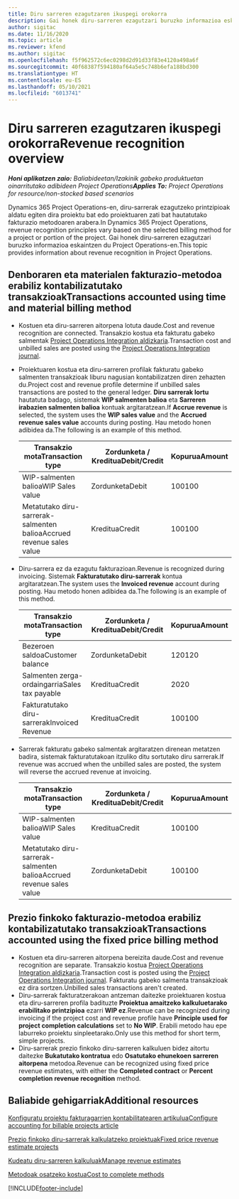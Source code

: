```yaml
---
title: Diru sarreren ezagutzaren ikuspegi orokorra
description: Gai honek diru-sarreren ezagutzari buruzko informazioa eskaintzen du Project Operations-en.
author: sigitac
ms.date: 11/16/2020
ms.topic: article
ms.reviewer: kfend
ms.author: sigitac
ms.openlocfilehash: f5f962572c6ec0298d2d91d33f83e4120a498a6f
ms.sourcegitcommit: 40f68387f594180af64a5e5c748b6efa188bd300
ms.translationtype: HT
ms.contentlocale: eu-ES
ms.lasthandoff: 05/10/2021
ms.locfileid: "6013741"
---
```

# <a name="revenue-recognition-overview"></a><span data-ttu-id="83648-103">Diru sarreren ezagutzaren ikuspegi orokorra</span><span class="sxs-lookup"><span data-stu-id="83648-103">Revenue recognition overview</span></span>

<span data-ttu-id="83648-104">_**Honi aplikatzen zaio:** Baliabideetan/Izakinik gabeko produktuetan oinarritutako adibideen Project Operations_</span><span class="sxs-lookup"><span data-stu-id="83648-104">_**Applies To:** Project Operations for resource/non-stocked based scenarios_</span></span>

<span data-ttu-id="83648-105">Dynamics 365 Project Operations-en, diru-sarrerak ezagutzeko printzipioak aldatu egiten dira proiektu bat edo proiektuaren zati bat hautatutako fakturazio metodoaren arabera.</span><span class="sxs-lookup"><span data-stu-id="83648-105">In Dynamics 365 Project Operations, revenue recognition principles vary based on the selected billing method for a project or portion of the project.</span></span> <span data-ttu-id="83648-106">Gai honek diru-sarreren ezagutzari buruzko informazioa eskaintzen du Project Operations-en.</span><span class="sxs-lookup"><span data-stu-id="83648-106">This topic provides information about revenue recognition in Project Operations.</span></span>

## <a name="transactions-accounted-using-time-and-material-billing-method"></a><span data-ttu-id="83648-107">Denboraren eta materialen fakturazio-metodoa erabiliz kontabilizatutako transakzioak</span><span class="sxs-lookup"><span data-stu-id="83648-107">Transactions accounted using time and material billing method</span></span>

- <span data-ttu-id="83648-108">Kostuen eta diru-sarreren aitorpena lotuta daude.</span><span class="sxs-lookup"><span data-stu-id="83648-108">Cost and revenue recognition are connected.</span></span> <span data-ttu-id="83648-109">Transakzio kostua eta fakturatu gabeko salmentak [Project Operations Integration aldizkaria](../project-accounting/project-operations-integration-journal.md).</span><span class="sxs-lookup"><span data-stu-id="83648-109">Transaction cost and unbilled sales are posted using the [Project Operations Integration journal](../project-accounting/project-operations-integration-journal.md).</span></span>
- <span data-ttu-id="83648-110">Proiektuaren kostua eta diru-sarreren profilak fakturatu gabeko salmenten transakzioak liburu nagusian kontabilizatzen diren zehazten du.</span><span class="sxs-lookup"><span data-stu-id="83648-110">Project cost and revenue profile determine if unbilled sales transactions are posted to the general ledger.</span></span> <span data-ttu-id="83648-111">**Diru sarrerak lortu** hautatuta badago, sistemak **WIP salmenten balioa** eta **Sarreren irabazien salmenten balioa** kontuak argitaratzean.</span><span class="sxs-lookup"><span data-stu-id="83648-111">If **Accrue revenue** is selected, the system uses the **WIP sales value** and the **Accrued revenue sales value** accounts during posting.</span></span> <span data-ttu-id="83648-112">Hau metodo honen adibidea da.</span><span class="sxs-lookup"><span data-stu-id="83648-112">The following is an example of this method.</span></span>  

  | <span data-ttu-id="83648-113">Transakzio mota</span><span class="sxs-lookup"><span data-stu-id="83648-113">Transaction type</span></span> | <span data-ttu-id="83648-114">Zordunketa / Kreditua</span><span class="sxs-lookup"><span data-stu-id="83648-114">Debit/Credit</span></span> | <span data-ttu-id="83648-115">Kopurua</span><span class="sxs-lookup"><span data-stu-id="83648-115">Amount</span></span> |
  | --- | --- | --- |
  | <span data-ttu-id="83648-116">WIP-salmenten balioa</span><span class="sxs-lookup"><span data-stu-id="83648-116">WIP Sales value</span></span> | <span data-ttu-id="83648-117">Zordunketa</span><span class="sxs-lookup"><span data-stu-id="83648-117">Debit</span></span> | <span data-ttu-id="83648-118">100</span><span class="sxs-lookup"><span data-stu-id="83648-118">100</span></span> |
  | <span data-ttu-id="83648-119">Metatutako diru-sarrerak-salmenten balioa</span><span class="sxs-lookup"><span data-stu-id="83648-119">Accrued revenue sales value</span></span> | <span data-ttu-id="83648-120">Kreditua</span><span class="sxs-lookup"><span data-stu-id="83648-120">Credit</span></span> | <span data-ttu-id="83648-121">100</span><span class="sxs-lookup"><span data-stu-id="83648-121">100</span></span> |

- <span data-ttu-id="83648-122">Diru-sarrera ez da ezagutu fakturazioan.</span><span class="sxs-lookup"><span data-stu-id="83648-122">Revenue is recognized during invoicing.</span></span> <span data-ttu-id="83648-123">Sistemak **Fakturatutako diru-sarrerak** kontua argitaratzean.</span><span class="sxs-lookup"><span data-stu-id="83648-123">The system uses the **Invoiced revenue** account during posting.</span></span> <span data-ttu-id="83648-124">Hau metodo honen adibidea da.</span><span class="sxs-lookup"><span data-stu-id="83648-124">The following is an example of this method.</span></span>  

  | <span data-ttu-id="83648-125">Transakzio mota</span><span class="sxs-lookup"><span data-stu-id="83648-125">Transaction type</span></span> | <span data-ttu-id="83648-126">Zordunketa / Kreditua</span><span class="sxs-lookup"><span data-stu-id="83648-126">Debit/Credit</span></span> | <span data-ttu-id="83648-127">Kopurua</span><span class="sxs-lookup"><span data-stu-id="83648-127">Amount</span></span> |
  | --- | --- | --- |
  | <span data-ttu-id="83648-128">Bezeroen saldoa</span><span class="sxs-lookup"><span data-stu-id="83648-128">Customer balance</span></span> | <span data-ttu-id="83648-129">Zordunketa</span><span class="sxs-lookup"><span data-stu-id="83648-129">Debit</span></span> | <span data-ttu-id="83648-130">120</span><span class="sxs-lookup"><span data-stu-id="83648-130">120</span></span> |
  | <span data-ttu-id="83648-131">Salmenten zerga-ordaingarria</span><span class="sxs-lookup"><span data-stu-id="83648-131">Sales tax payable</span></span> | <span data-ttu-id="83648-132">Kreditua</span><span class="sxs-lookup"><span data-stu-id="83648-132">Credit</span></span> | <span data-ttu-id="83648-133">20</span><span class="sxs-lookup"><span data-stu-id="83648-133">20</span></span> |
  | <span data-ttu-id="83648-134">Fakturatutako diru-sarrerak</span><span class="sxs-lookup"><span data-stu-id="83648-134">Invoiced Revenue</span></span> | <span data-ttu-id="83648-135">Kreditua</span><span class="sxs-lookup"><span data-stu-id="83648-135">Credit</span></span> | <span data-ttu-id="83648-136">100</span><span class="sxs-lookup"><span data-stu-id="83648-136">100</span></span> |

- <span data-ttu-id="83648-137">Sarrerak fakturatu gabeko salmentak argitaratzen direnean metatzen badira, sistemak fakturatutakoan itzuliko ditu sortutako diru sarrerak.</span><span class="sxs-lookup"><span data-stu-id="83648-137">If revenue was accrued when the unbilled sales are posted, the system will reverse the accrued revenue at invoicing.</span></span>

  | <span data-ttu-id="83648-138">Transakzio mota</span><span class="sxs-lookup"><span data-stu-id="83648-138">Transaction type</span></span> | <span data-ttu-id="83648-139">Zordunketa / Kreditua</span><span class="sxs-lookup"><span data-stu-id="83648-139">Debit/Credit</span></span> | <span data-ttu-id="83648-140">Kopurua</span><span class="sxs-lookup"><span data-stu-id="83648-140">Amount</span></span> |
  | --- | --- | --- |
  | <span data-ttu-id="83648-141">WIP-salmenten balioa</span><span class="sxs-lookup"><span data-stu-id="83648-141">WIP Sales value</span></span> | <span data-ttu-id="83648-142">Kreditua</span><span class="sxs-lookup"><span data-stu-id="83648-142">Credit</span></span> | <span data-ttu-id="83648-143">100</span><span class="sxs-lookup"><span data-stu-id="83648-143">100</span></span> |
  | <span data-ttu-id="83648-144">Metatutako diru-sarrerak-salmenten balioa</span><span class="sxs-lookup"><span data-stu-id="83648-144">Accrued revenue sales value</span></span> | <span data-ttu-id="83648-145">Zordunketa</span><span class="sxs-lookup"><span data-stu-id="83648-145">Debit</span></span> | <span data-ttu-id="83648-146">100</span><span class="sxs-lookup"><span data-stu-id="83648-146">100</span></span> |

## <a name="transactions-accounted-using-the-fixed-price-billing-method"></a><span data-ttu-id="83648-147">Prezio finkoko fakturazio-metodoa erabiliz kontabilizatutako transakzioak</span><span class="sxs-lookup"><span data-stu-id="83648-147">Transactions accounted using the fixed price billing method</span></span>

- <span data-ttu-id="83648-148">Kostuen eta diru-sarreren aitorpena bereizita daude.</span><span class="sxs-lookup"><span data-stu-id="83648-148">Cost and revenue recognition are separate.</span></span> <span data-ttu-id="83648-149">Transakzio kostua [Project Operations Integration aldizkaria](../project-accounting/project-operations-integration-journal.md).</span><span class="sxs-lookup"><span data-stu-id="83648-149">Transaction cost is posted using the [Project Operations Integration journal](../project-accounting/project-operations-integration-journal.md).</span></span> <span data-ttu-id="83648-150">Fakturatu gabeko salmenta transakzioak ez dira sortzen.</span><span class="sxs-lookup"><span data-stu-id="83648-150">Unbilled sales transactions aren't created.</span></span>
- <span data-ttu-id="83648-151">Diru-sarrerak fakturatzerakoan antzeman daitezke proiektuaren kostua eta diru-sarreren profila badituzte **Proiektua amaitzeko kalkuluetarako erabilitako printzipioa** ezarri **WIP ez**.</span><span class="sxs-lookup"><span data-stu-id="83648-151">Revenue can be recognized during invoicing if the project cost and revenue profile have **Principle used for project completion calculations** set to **No WIP**.</span></span> <span data-ttu-id="83648-152">Erabili metodo hau epe laburreko proiektu sinpleetarako.</span><span class="sxs-lookup"><span data-stu-id="83648-152">Only use this method for short term, simple projects.</span></span>
- <span data-ttu-id="83648-153">Diru-sarrerak prezio finkoko diru-sarreren kalkuluen bidez aitortu daitezke **Bukatutako kontratua** edo **Osatutako ehunekoen sarreren aitorpena** metodoa.</span><span class="sxs-lookup"><span data-stu-id="83648-153">Revenue can be recognized using fixed price revenue estimates, with either the **Completed contract** or **Percent completion revenue recognition** method.</span></span>

## <a name="additional-resources"></a><span data-ttu-id="83648-154">Baliabide gehigarriak</span><span class="sxs-lookup"><span data-stu-id="83648-154">Additional resources</span></span>
[<span data-ttu-id="83648-155">Konfiguratu proiektu fakturagarrien kontabilitatearen artikulua</span><span class="sxs-lookup"><span data-stu-id="83648-155">Configure accounting for billable projects article</span></span>](../project-accounting/configure-accounting-billable-projects.md)

[<span data-ttu-id="83648-156">Prezio finkoko diru-sarrerak kalkulatzeko proiektuak</span><span class="sxs-lookup"><span data-stu-id="83648-156">Fixed price revenue estimate projects</span></span>](rev-rec-percentage-completion-method.md)

[<span data-ttu-id="83648-157">Kudeatu diru-sarreren kalkuluak</span><span class="sxs-lookup"><span data-stu-id="83648-157">Manage revenue estimates</span></span>](rev-rec-completed-contract-method.md)

[<span data-ttu-id="83648-158">Metodoak osatzeko kostua</span><span class="sxs-lookup"><span data-stu-id="83648-158">Cost to complete methods</span></span>](cost-complete-methods.md)


[!INCLUDE[footer-include](../includes/footer-banner.md)]